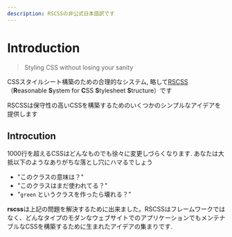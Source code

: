 ```yaml
---
description: RSCSSの非公式日本語訳です
---
```


# Introduction

> Styling CSS without losing your sanity

CSSスタイルシート構築のための合理的なシステム, 略して[RSCSS](https://rscss.io/)（**R**easonable **S**ystem for **C**SS **S**tylesheet **S**tructure）です

RSCSSは保守性の高いCSSを構築するためのいくつかのシンプルなアイデアを提供します

## Introcution

1000行を超えるCSSはどんなものでも徐々に変更しづらくなります. あなたは大抵以下のようなありがちな落とし穴にハマるでしょう

* "このクラスの意味は？"
* "このクラスはまだ使われてる？"
* "`green` というクラスを作ったら壊れる？"

**rscss**は上記の問題を解決するために出来ました。RSCSSはフレームワークではなく、どんなタイプのモダンなウェブサイトでのアプリケーションでもメンテナブルなCSSを構築するために生まれたアイデアの集まりです. 


